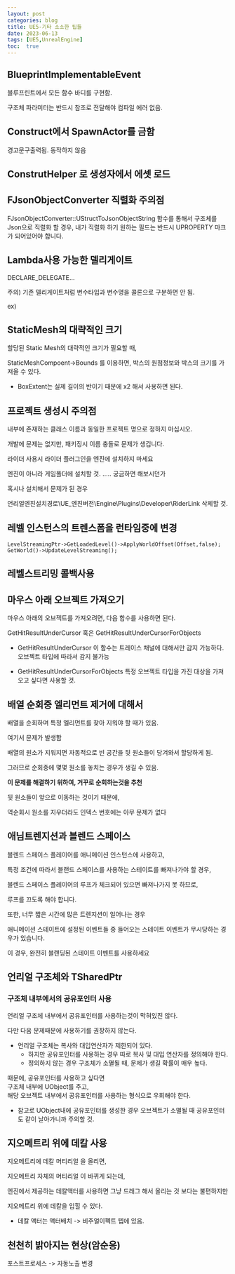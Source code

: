 ```yaml
---
layout: post
categories: blog
title: UE5-기타 소소한 팁들
date: 2023-06-13
tags: [UE5,UnrealEngine]
toc:  true
---
```


## BlueprintImplementableEvent
블루프린트에서 모든 함수 바디를 구현함.

구조체 파라미터는 반드시 참조로 전달해야 컴파일 에러 없음.



## Construct에서 SpawnActor를 금함
경고문구출력됨. 동작하지 않음


## ConstrutHelper 로 생성자에서 에셋 로드

<script src="https://gist.github.com/bu30808/bab10e44d135772ba3460afdcf479a80.js"></script>


## FJsonObjectConverter 직렬화 주의점
FJsonObjectConverter::UStructToJsonObjectString 함수를 통해서 
구조체를 Json으로 직렬화 할 경우,
내가 직렬화 하기 원하는 필드는 반드시 UPROPERTY 마크가 되어있어야 합니다.



## Lambda사용 가능한 델리게이트

DECLARE_DELEGATE…

주의) 기존 델리게이트처럼 변수타입과 변수명을 콜론으로 구분하면 안 됨.

ex)
<script src="https://gist.github.com/bu30808/d625ef38f7c05a2da3de906af8c7d532.js"></script>



## StaticMesh의 대략적인 크기

할당된 Static Mesh의 대략적인 크기가 필요할 때,

StaticMeshCompoent->Bounds 를 이용하면, 박스의 원점정보와 박스의 크기를 가져올 수 있다.
- BoxExtent는 실제 길이의 반이기 때문에 x2 해서 사용하면 된다.


## 프로젝트 생성시 주의점
내부에 존재하는 클래스 이름과 동일한 프로젝트 명으로 정하지 마십시오.

개발에 문제는 없지만, 패키징시 이름 충돌로 문제가 생깁니다.


라이더 사용시 라이더 플러그인을 엔진에 설치하지 마세요

엔진이 아니라 게임폴더에 설치할 것.
..... 궁금하면 해보시던가

혹시나 설치해서 문제가 된 경우

언리얼엔진설치경로\UE_엔진버전\Engine\Plugins\Developer\RiderLink 삭제할 것.





## 레벨 인스턴스의 트렌스폼을 런타임중에 변경
```
LevelStreamingPtr->GetLoadedLevel()->ApplyWorldOffset(Offset,false);
GetWorld()->UpdateLevelStreaming();
```










## 레벨스트리밍 콜백사용
<script src="https://gist.github.com/bu30808/ce5ec8f69135300c3ebc554856c211cb.js"></script>







## 마우스 아래 오브젝트 가져오기

마우스 아래의 오브젝트를 가져오려면, 
다음 함수를 사용하면 된다.

GetHitResultUnderCursor
혹은
GetHitResultUnderCursorForObjects

- GetHitResultUnderCursor
이 함수는 트레이스 채널에 대해서만 감지 가능하다. 오브젝트 타입에 따라서 감지 불가능

- GetHitResultUnderCursorForObjects
특정 오브젝트 타입을 가진 대상을 가져오고 싶다면 사용할 것.



## 배열 순회중 엘리먼트 제거에 대해서

배열을 순회하며 특정 엘리먼트를 찾아 지워야 할 때가 있음.

여기서 문제가 발생함

배열의 원소가 지워지면 자동적으로 빈 공간을 뒷 원소들이 당겨와서 할당하게 됨.

그러므로 순회중에 몇몇 원소를 놓치는 경우가 생길 수 있음.

**이 문제를 해결하기 위하여, 거꾸로 순회하는것을 추천**

뒷 원소들이 앞으로 이동하는 것이기 때문에,

역순회시 원소를 지우더라도 인덱스 번호에는 아무 문제가 없다



## 애님트렌지션과 블렌드 스페이스

블렌드 스페이스 플레이어를 애니메이션 인스턴스에 사용하고,

특정 조건에 따라서 블랜드 스페이스를 사용하는 스테이트를 빠져나가야 할 경우,   

블렌드 스페이스 플레이어의 루프가 체크되어 있으면 빠져나가지 못 하므로,   

루프를 끄도록 해야 합니다.   

또한, 너무 짧은 시간에 많은 트렌지션이 일어나는 경우 
  
애니메이션 스테이트에 설정된 이벤트들 중 들어오는 스테이트 이벤트가 무시당하는 경우가 있습니다. 

이 경우, 완전히 블랜딩된 스테이트 이벤트를 사용하세요


## 언리얼 구조체와 TSharedPtr

### 구조체 내부에서의 공유포인터 사용

언리얼 구조체 내부에서 공유포인터를 사용하는것이 막혀있진 않다.

다만 다음 문제때문에 사용하기를 권장하지 않는다.

* 언리얼 구조체는 복사와 대입연산자가 제한되어 있다.
   - 하지만 공유포인터를 사용하는 경우 따로 복사 및 대입 연산자를 정의해야 한다.
   - 정의하지 않는 경우 구조체가 소멸될 때, 문제가 생길 확률이 매우 높다.

때문에, 공유포인터를 사용하고 싶다면   
구조체 내부에 UObject를 주고,   
해당 오브젝트 내부에서 공유포인터를 사용하는 형식으로 우회해야 한다.   

* 참고로 UObject내에 공유포인터를 생성한 경우 오브젝트가 소멸될 때 공유포인터도 같이 날아가니까 주의할 것.




## 지오메트리 위에 데칼 사용

지오메트리에 데칼 머티리얼 을 올리면, 

지오메트리 자체의 머티리얼 이 바뀌게 되는데,

엔진에서 제공하는 데칼액터를 사용하면 그냥 드래그 해서 올리는 것 보다는 불편하지만

지오메트리 위에 데칼을 입힐 수 있다.


* 데칼 액터는 액터배치 -> 비주얼이펙트 텝에 있음.



## 천천히 밝아지는 현상(암순응)
포스트프로세스 -> 자동노출 변경


